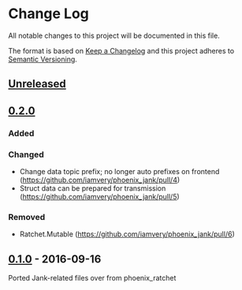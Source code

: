 # Change Log
All notable changes to this project will be documented in this file.

The format is based on [Keep a Changelog](http://keepachangelog.com/) and this
project adheres to [Semantic Versioning](http://semver.org/).

## [Unreleased]

## [0.2.0]

### Added

### Changed
- Change data topic prefix; no longer auto prefixes on frontend (https://github.com/iamvery/phoenix_jank/pull/4)
- Struct data can be prepared for transmission (https://github.com/iamvery/phoenix_jank/pull/5)

### Removed
- Ratchet.Mutable (https://github.com/iamvery/phoenix_jank/pull/6)

## [0.1.0] - 2016-09-16

Ported Jank-related files over from phoenix_ratchet

[Unreleased]: https://github.com/iamvery/phoenix_jank/compare/v0.2.0...HEAD
[0.2.0]: https://github.com/iamvery/phoenix_jank/compare/v0.1.0...v0.2.0
[0.1.0]: https://github.com/iamvery/phoenix_jank/compare/8bcb43...v0.1.0
